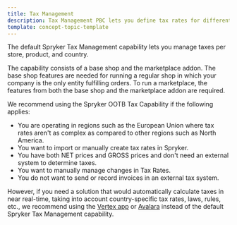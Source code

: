 ```yaml
---
title: Tax Management
description: Tax Management PBC lets you define tax rates for different stores and products
template: concept-topic-template
---
```


The default Spryker Tax Management capability lets you manage taxes per store, product, and country.

The capability consists of a base shop and the marketplace addon. The base shop features are needed for running a regular shop in which your company is the only entity fulfilling orders. To run a marketplace, the features from both the base shop and the marketplace addon are required.

We recommend using the Spryker OOTB Tax Capability if the following applies:

- You are operating in regions such as the European Union where tax rates aren't as complex as compared to other regions such as North America.
- You want to import or manually create tax rates in Spryker.
- You have both NET prices and GROSS prices and don't need an external system to determine taxes.
- You want to manually manage changes in Tax Rates.
- You do not want to send or record invoices in an external tax system.

However, if you need a solution that would automatically calculate taxes in near real-time, taking into account country-specific tax rates, laws, rules, etc., we recommend using the [Vertex app](/docs/pbc/all/tax-management/{{page.version}}/base-shop/third-party-integrations/vertex/vertex.html) or [Avalara](/docs/pbc/all/tax-management/{{page.version}}/base-shop/third-party-integrations/avalara/avalara.html) instead of the default Spryker Tax Management capability.
